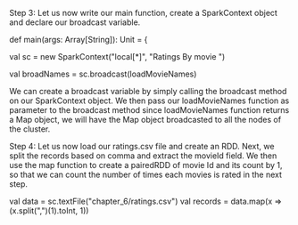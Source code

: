 

Step 3: Let us now write our main function, create a SparkContext object and declare our broadcast variable.

def main(args: Array[String]): Unit = {


  val sc = new SparkContext("local[*]", "Ratings By movie ")

  val broadNames = sc.broadcast(loadMovieNames)

We can create a broadcast variable by simply calling the broadcast method on our SparkContext object. We then pass our loadMovieNames function as parameter to the broadcast method since loadMovieNames function returns a Map object, we will have the Map object broadcasted to all the nodes of the cluster.


Step 4: Let us now load our ratings.csv file and create an RDD. Next, we split the records based on comma and extract the movieId field. We then use the map function to create a pairedRDD of movie Id and its count by  1, so that we can count the number of times each movies is rated in the next step.

val data = sc.textFile("chapter_6/ratings.csv")
val records = data.map(x => (x.split(",")(1).toInt, 1))
